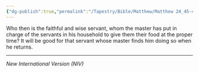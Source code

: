 ```yaml
---
{"dg-publish":true,"permalink":"/Tapestry/Bible/Matthew/Matthew 24_45-46/","title":"Matthew 24:45-46","hide":true,"tags":["bible-verse","bible-verse"],"dgHomeLink":true,"dgShowLocalGraph":true,"dgEnableSearch":true}
---
```


Who then is the faithful and wise servant, whom the master has put in charge of the servants in his household to give them their food at the proper time?  It will be good for that servant whose master finds him doing so when he returns.

---
*New International Version (NIV)*